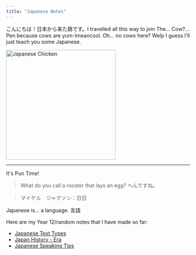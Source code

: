 ```yaml
---
title: "Japanese Notes"
---
```


こんにちは！日本から来た鶏です。I travelled all this way to join The... Cow?... Pen because cows are yum-Imeancool. Oh... no cows here? Welp I guess I'll just teach you some Japanese.

<image src="/the-chicken-pen/assets/Japanese_Chicken.png" alt="Japanese Chicken" width=300px />

---
It's Pun Time!
>What do you call a rooster that lays an egg? へんですね。

>マイケル　ジャクソン：日日

Japanese is... a language. 言語

Here are my Year 12/random notes that I have made so far:
- [Japanese Text Types](Japanese-Text-Types.md)
- [Japan History - Era](Japanese-History.md)
- [Japanese Speaking Tips](Japanese-Speaking-Tips.md) 